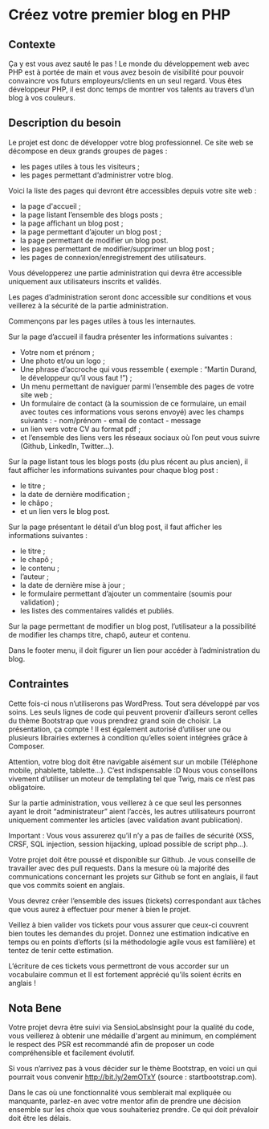 # Créez votre premier blog en PHP

## Contexte

Ça y est vous avez sauté le pas ! Le monde du développement web avec PHP est à portée de main et vous avez besoin de visibilité pour pouvoir convaincre vos futurs employeurs/clients en un seul regard. Vous êtes développeur PHP, il est donc temps de montrer vos talents au travers d’un blog à vos couleurs.

## Description du besoin

Le projet est donc de développer votre blog professionnel. Ce site web se décompose en deux grands groupes de pages :

- les pages utiles à tous les visiteurs ;
- les pages permettant d’administrer votre blog.

Voici la liste des pages qui devront être accessibles depuis votre site web :

- la page d'accueil ;
- la page listant l’ensemble des blogs posts ;
- la page affichant un blog post ;
- la page permettant d’ajouter un blog post ;
- la page permettant de modifier un blog post.
- les pages permettant de modifier/supprimer un blog post ;
- les pages de connexion/enregistrement des utilisateurs.

Vous développerez une partie administration qui devra être accessible uniquement aux utilisateurs inscrits et validés.

Les pages d’administration seront donc accessible sur conditions et vous veillerez à la sécurité de la partie administration.

Commençons par les pages utiles à tous les internautes.

Sur la page d’accueil il faudra présenter les informations suivantes :

- Votre nom et prénom ;
- Une photo et/ou un logo ;
- Une phrase d’accroche qui vous ressemble ( exemple : “Martin Durand, le développeur qu’il vous faut !”) ;
- Un menu permettant de naviguer parmi l’ensemble des pages de votre site web ;
- Un formulaire de contact (à la soumission de ce formulaire, un email avec toutes ces informations vous serons envoyé) avec les champs   suivants :
              - nom/prénom
              - email de contact
              - message
- un lien vers votre CV au format pdf ;
- et l’ensemble des liens vers les réseaux sociaux où l’on peut vous suivre (Github, LinkedIn, Twitter…).

Sur la page listant tous les blogs posts (du plus récent au plus ancien), il faut afficher les informations suivantes pour chaque blog post :

- le titre ;
- la date de dernière modification ;
- le châpo ;
- et un lien vers le blog post.

Sur la page présentant le détail d’un blog post, il faut afficher les informations suivantes :

- le titre ;
- le chapô ;
- le contenu ;
- l’auteur ;
- la date de dernière mise à jour ;
- le formulaire permettant d’ajouter un commentaire (soumis pour validation) ;
- les listes des commentaires validés et publiés.

Sur la page permettant de modifier un blog post, l’utilisateur a la possibilité de modifier les champs titre, chapô, auteur et contenu.

Dans le footer menu, il doit figurer un lien pour accéder à l’administration du blog.

## Contraintes

Cette fois-ci nous n’utiliserons pas WordPress. Tout sera développé par vos soins. Les seuls lignes de code qui peuvent provenir d’ailleurs seront celles du thème Bootstrap que vous prendrez grand soin de choisir. La présentation, ça compte ! Il est également autorisé d’utiliser une ou plusieurs librairies externes à condition qu’elles soient intégrées grâce à Composer.

Attention, votre blog doit être navigable aisément sur un mobile (Téléphone mobile, phablette, tablette…). C’est indispensable :D
Nous vous conseillons vivement d’utiliser un moteur de templating tel que Twig, mais ce n’est pas obligatoire.

Sur la partie administration, vous veillerez à ce que seul les personnes ayant le droit “administrateur” aient l’accès, les autres utilisateurs pourront uniquement commenter les articles (avec validation avant publication).

Important : Vous vous assurerez qu’il n’y a pas de failles de sécurité (XSS, CRSF, SQL injection, session hijacking, upload possible de script php…).

Votre projet doit être poussé et disponible sur Github. Je vous conseille de travailler avec des pull requests. Dans la mesure où la majorité des communications concernant les projets sur Github se font en anglais, il faut que vos commits soient en anglais.

Vous devrez créer l’ensemble des issues (tickets) correspondant aux tâches que vous aurez à effectuer pour mener à bien le projet.

Veillez à bien valider vos tickets pour vous assurer que ceux-ci couvrent bien toutes les demandes du projet. Donnez une estimation indicative en temps ou en points d’efforts (si la méthodologie agile vous est familière) et tentez de tenir cette estimation.

L’écriture de ces tickets vous permettront de vous accorder sur un vocabulaire commun et Il est fortement apprécié qu’ils soient écrits en anglais !

## Nota Bene

Votre projet devra être suivi via SensioLabsInsight pour la qualité du code, vous veillerez à obtenir une médaille d'argent au minimum, en complément le respect des PSR est recommandé afin de proposer un code compréhensible et facilement évolutif.

Si vous n’arrivez pas à vous décider sur le thème Bootstrap, en voici un qui pourrait vous convenir http://bit.ly/2emOTxY (source : startbootstrap.com).

Dans le cas où une fonctionnalité vous semblerait mal expliquée ou manquante, parlez-en avec votre mentor afin de prendre une décision ensemble sur les choix que vous souhaiteriez prendre. Ce qui doit prévaloir doit être les délais.
